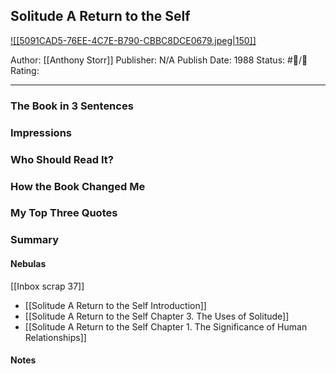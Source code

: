 ## Solitude A Return to the Self

[ ![[5091CAD5-76EE-4C7E-B790-CBBC8DCE0679.jpeg|150]] ](https://www.amazon.com/Solitude-Return-Self-Anthony-Storr-ebook/dp/B00X4115XI/ref=tmm_kin_swatch_0?_encoding=UTF8&qid=1673114956&sr=8-1)

Author: [[Anthony Storr]]
Publisher: N/A
Publish Date: 1988
Status: #💫/💫 
Rating:

___

### The Book in 3 Sentences



### Impressions



### Who Should Read It?



### How the Book Changed Me



### My Top Three Quotes



### Summary



#### Nebulas

[[Inbox scrap 37]]

- [[Solitude A Return to the Self Introduction]]
- [[Solitude A Return to the Self Chapter 3. The Uses of Solitude]]
- [[Solitude A Return to the Self Chapter 1. The Significance of Human Relationships]]

#### Notes

